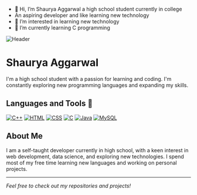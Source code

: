 - 👋 Hi, I’m Shaurya Aggarwal a high school student currently in college
- An aspiring developer and like learning new technology
- 👀 I’m interested in learning new technology
- 🌱 I’m currently learning C programming


![Header](https://github.com/ShauryaAggarwal/my-repo/blob/main/header-image.png)


# Shaurya Aggarwal



I'm a high school student with a passion for learning and coding. I'm constantly exploring new programming languages and expanding my skills.

## Languages and Tools 🚀

[![C++](https://img.shields.io/badge/-C++-000?&logo=C%2B%2B)](https://en.cppreference.com/w/)
[![HTML](https://img.shields.io/badge/-HTML-000?&logo=HTML5)](https://developer.mozilla.org/en-US/docs/Web/HTML)
[![CSS](https://img.shields.io/badge/-CSS-000?&logo=CSS3)](https://developer.mozilla.org/en-US/docs/Web/CSS)
[![C](https://img.shields.io/badge/-C-000?&logo=C)](https://en.cppreference.com/w/c)
[![Java](https://img.shields.io/badge/-Java-000?&logo=Java&logoColor=white)](https://www.oracle.com/java/)
[![MySQL](https://img.shields.io/badge/-MySQL-000?&logo=MySQL&logoColor=white)](https://www.mysql.com/)


## About Me

I am a self-taught developer currently in high school, with a keen interest in web development, data science, and exploring new technologies. I spend most of my free time learning new languages and working on personal projects.

---

*Feel free to check out my repositories and projects!*



